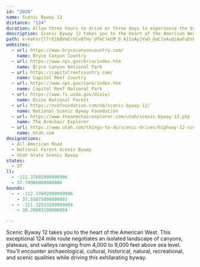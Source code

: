 ```yaml
---
id: "2020"
name: Scenic Byway 12
distance: "124"
duration: Allow three hours to drive or three days to experience the byway.
description: Scenic Byway 12 takes you to the heart of the American West. This exceptional 124-mile route negotiates an isolated landscape of canyons, plateaus, and valleys ranging from 4,000 to 9,000 feet above sea level. You'll encounter archaeological, cultural, historical, natural, recreational, and scenic qualities while driving this exhilarating byway.
path: k~keFxr{lTrE}bBVmErU{vBfHy`@TmC?eCM_D_A}IoAyJYaD_@aC[eAs@iAaFuDsBeCsAgCq@uBg@iCAaA@yBb@uCn@eBdFoIxB}EnBcHZsBLqAHgEGeBWuCq@mEAeBJgBR}@rBiHRwAJiBEmBOeAsAgFUyBNuJIqBi@uDEeA?gAHw@p@sCn@y@fAg@vIwAlCmBnAaB~@qCXsANeANcEl@iCx@sAhCcCt@kAr@eBlAsExBoEt@eBb@sBNqAx@wLz@eDfG}LlCmEvGiMlAkCjBsH|AuD`FaGnAwBh@{B^_DJ_HNcC\qB~A{Ex@wAfAkA|HkGx@oAvEoIxAmBnA_A`HuCbAw@bDsDtCuEb@cAx@{Ct@aH`Dmd@xBk^vJoxAbAaIbAkGjLil@f]ecBrA{ElAiDbFcM~C_GjV{^vFmJbDaH~AgE~B{HvAeGrAiIx@_Ij`@wnE~@gH|@cFnByI~^mlA`B{E|Lc[tCuKlCgGn@gCT_CBmBsAsHUsIcB{H}@cIq@kEgEaRMu@GqCNoBx@mCbBgChBqAvLmDbCMvBF|Ex@tBG`KeFhBe@jCBrIhBfBHz@QlB_AdKgKz@s@bAa@~@WrCMbEZ`GdArBM|Aq@bCgBhCwArAmAt@gAvDsJXaATqAHaBEyBYgBwBsGSmAGyAFmBR_Bl@mBh@eAdDsD`DsCxEmF|AmB|FoSfVip@rBmEtBwCfC{BfFqDxCmApLoClCc@vEMrKx@lb@jE|GLlyAe@nAa@lAu@vHkQh@y@dAy@hBaA~OeDdBq@pCeBx@{@dBgClAmDx@_E`Igs@~@oDhAsBrCkC|HoF`EqBbCa@rDKfH?nOXrDVdp@vGvEDxD[bB_@rDwA|BmAfFmEtLgL`Ae@pA[|JsAhUgB~^ZrQ^hAAtAQv@Q~Ao@hCkB|ByCbC{F~CsItKk[n@_CvBaLnGoo@jBwNtA_IbVmhA\cB`@uDA{DSkBi@kDeBsCkHkK_AkBmByF_@_Bs@oDo@aGUkIh@gbBcAsCm@cAy@g@u@YwHeBePoEezC}w@aHqBcBy@oDuCmAsAsA_CcZaq@gF{LwBmGa@mBSmBO}CCoDRyEx@aFzn@muBbCgMdLez@PeCE{Di@mCUm@_AsB}EyHi@mAo@eCaB{Je@_BcBaDmDaFiDsDsE{C}YkO}BaCiAkCc@uBo@cS_@wC_@gA{L_R{GqOqOy`@}AiDcCmDyAkAiBaAgGeC}GgDg@_@{@y@g@y@y@yBe@_CI_BBgCbDo\H{BCaCUwC_@oCi_@azAeB}KUwEFoDv@uOCyFi@uEiGcX_@gCaAuNa@eCYq@_AyAqD{CsCmBuBaA}AeAgGeFiDaCmCkAmD{Bu@y@q@}A[mAo@sA]W_B{@oA_@sF_AwAg@gIyDi@e@Ua@Eq@JuCS{@[a@}@SuAEy@d@cB~Ee@r@iM`DmGr@}RxAsEPeCQmEqAsCsAsb@g^w]kYgCkBgFyC{YuKqn@qT{BkBgBmBcCkEsHwQcA{BsA_CmqBigD}BgDcCmCcDmC_CwAgBm@exAma@qEkBsHeEcCaBuN}MyBqAcQoIyCsBcB}AyBoCaCeFaLyXcB_H}EsZ}Fa]sCiKcYwu@uNw^}C{LgAaHa@yEO{Id@cW_@{Jy@mNy@eH_AcEmCcJwDgJ_EaLc@sBc@sDBmFn@mEr@gChEaHr@_Ch@iHNkIIoEOcBcBkIyCyJgAgC{ByCcDyCqHyC{GyAoBu@aF_CeOkI}IsDkIaB}a@}VsCsCkAsB_@mAmEcTo@{DwC_OaJy\_@kBmA_[UyDo@uGi@eD_A{EyB_JaFgMu@uCkG_\u@_DgDiMgIoVi@kDb@yRWoNa@gKm@gFwHoVu@{CiBuQgC{Oe@{GEqBN}TY{F_@_CqEcNc@qB[_DSmZHgGRqATqAlA{ClIoNlDsG`LkVfI}Qb@qBJoB^elAVwCxAmDj@{@fGsGlCgDx@sAtBuEpAyDbD{LhBgIrBsHtCuJ|Pk^~Ow[vEoHtA}A|BgBnp@me@pMaLfHiHnEsFvByElAgDfZ_aA~CwGfd@qv@hIoM`DkGnCqHfEaSXmDDsGOmDSsAqAaGm@mBcAqBoA{Byv@yjAyu@qjA}EaLoB{FgDcMoB{M]aEUyG}EoyA_@qOi@{MS_IRmo@TuBZ_AjAyA~@m@|EcAhBy@t@aAlBmEhAkAxAU|@?hAXdB~@lAXx@Dz@KzJmBbAcAh@aAHa@CqAOwAgGa]u@_A}@Ku@R_Al@s@n@c@l@Or@RxEOzBcCxJ_@Ri@E_@[Wk@KsDOkAo@sBgAuAyRuQe@o@[{@CeAHmAd@sAlBmCNy@Ck@Ug@e@W{BMa@SOWsBuImAyDcEoJ}DgGaGkGyCoCeCkB{Y{Pys@ga@gHeEi@e@s@{Aq@sDg@aA{@y@aCwAk@m@Uy@C}AZcE|E{OHeBQgAiB{DgAqBoAaBgAQ{@@sAVcC`Ck@pAyAxFaDvJ_@h@u@ZqHkB}E{A_AFs@Vs@Ei@SoA{AYQ[Cc@PaC~CaARgGaA_McDeA_@kEwCe@u@oAoCc@g@u@]}Bg@eACgB\iAD_AWwGiGcBk@aGsAu@_@}@wAeAcAiDeCi@ScACgBVk@M_@[]{@a@oKOkBi@aB_@YqEmAeAe@gBkBi@Y}DaAmIkAwB_@YSq@m@m@qAU_AMqAFgBPgALeBMmA[y@cCgDmByAi@Wu@EiAJs@R_UlNm@l@wIhLiCpCwBdF{@vAy@n@kE`AkAd@}RrL}HpDcAViBFwA[iAgAcDwEu@m@yAs@_C]mAHqFlBuAr@aH~A}CjAoC~AaJdImBpB_B`AmBbAqLzD}AdAiG~G}AvC_@d@e@d@aCbAeAx@Y^_A|BY\wDXuAr@gBvAuBb@uEh@oB~@y@r@_E`GgFnI{CdGu@x@}Az@eBp@aMfD}EfCsC|BoP|Kmu@`i@}GjEkF~B}[jKcD|AyCdCwBhCeBdDoQ`_@uXhe@uA`ByB~AsBx@qCf@_h@lB}@IgH_C_AI_APYLaChCk@\sB~@s@Ae@Y_@g@_@yAYk@i@e@wDw@i@i@O]KgAN}An@sBbAyAdBoAx@eA`CgHrA_CdAkAvGiE`GmFXm@Je@HeB_@gBYc@kIcG_DmBgA_@sAJuElBaElByExCaBCoBg@}@k@a@a@Ys@s@eCyDgc@i@mEY_Ae@}@cAgAsFsBcByAs@{A]cBFkQG{o@G_AYy@y@y@_@KmAKkLByFcA}CS{JEgd@HcGRkc@lCgARsGlB}e@hPiCbAqHpFcDdAwEjAcC^{Jd@eBRia@nJcCDiAKkMgBiEEaBHoDh@id@tMgF|@{Hj@gJUsDa@cGqAqDgAo`@}NiCy@oASkj@iB{k@{Aw^s@_Cc@wGsCmB[iAD}U`CoBJc@Ey@_@UY]s@KaBNoA^u@b@_@x@YbCSnAo@jAcBf@qBTuHXeBn@sAtAqB`@oADqBY{C]sCg@_B}DuGgAkAuBeAoIeDgI{Bk@WcAaAe@y@c@gBo@yLS_By@uBiA_BmKuLwB{BiEmDcAiAi@y@i@sAoAiEwAqB{@u@sBw@iBMgEN_CYaAi@uAeBm@yAW}AqCeRKsA?gAJkArCgNv@eBlFiI~@mB^kB@yBKaAe@}AcCuGs@sAo@y@kEmCu@m@i@y@k@cBO{BJ}WEm@]gBkB}FWsB?aALgB~@sIHmAEkASqA_@aAm@aAuMaQe@aAO_ACeB`@gBjDeFh@aAX_AbAuHCkBUyAcFiQm@mCGeCJmKEcBO}@o@aCcDyHa@s@{AyAcQ{JyAeAe@s@i@wA_BoGg@aAo@k@k@]wCo@sBEeBRqA?uAMoAY}@y@o@mBe@}@gBkBeAc@qCe@i@SqAcAc@g@_@y@o@wBMmAA}FIwA}AgGe@{Dg@iBu@oAiAy@gHeC_Dg@sAyAyAwEwBwE_DgEo@eBg@gC}BcGuAkMcAkG{@uByA_Bko@uX{DoB_AQiAGu@Lg@PaPnLm@P_AFoACo@IsMqDeAm@_B_Bo@gAmBwEc@i@uAeAsASs@?y@R_CjAoBfBkDbEeBjA}Bx@mE\iBz@iAVoNYyA`@cEpBqIfB_ALcBAsCi@iAAyCr@sBv@{D`Dy@~@_@dAElAh@xDHbBChBOfBe@fBgCdEs@`C_@l@i@j@wGrE_A^{@JwPr@oI~BsNhC[?cAM}@_@sEmEsH_H}@o@i@SsBOsA\_Aj@oBfBy@lBm@dCYxBB|Dc@rDq@~KOp@S`@o@d@i@Ls@?y@[}BkBe@W_ASyAPwDtByB|Ae@r@}@`DU`@y@j@gBEcGm@oAa@_@YkEwF{@yAmD}HgDkIo@gAsBmBwDgBe@q@o@sB_@y@i@m@oA]iL{@eCmAy@Q_@@qA^iAdAoArBuBfEs@|@u@Zy@Jm@Gu@YaAeAmE{N{AmEgAgA_C}Ac@g@a@qAGy@FgCz@iM[_Bs@sAuAy@y@Mm@DeAf@cCzB}@RmADiDcAk@EsAHcAAmDk@mD{@cB_BaAgBm@sAk@cDcAyBy@cAs@k@}Ae@{ADc@Rs@j@kAxAs@tAsExLwBlCyAdAmAf@oAXcCLeAGmAk@[a@o@yAm@k@i@WmGy@sGmBaAA_DJ}DEe@Ky@m@}DwEy@[cACmBb@{QzGsDfAcANsNl@w@QeMsEwBM}FFy@Go@YwGuEcAWeADy@`@m@p@Qd@gBlI_DbIaC~Gk@x@YN_A\sAKsCgByAGs@Li@^uAdB]T_Dp@qDd@yADyFiAmBGyAZyBvAcAZqDGu@Do@PqJfGmBLsCg@uAL{JhHmFpCs@j@eHzLg@lBs@`He@fAc@r@YV}Ap@iFl@w@R{@d@gKzIgB~@k@LoHj@cAl@oCxCcAr@iAd@[JiA?iAQyAg@mAKy@LcAr@yGrIwCnC_B^uGOeAXcGzEyA~AwCfE_BdAsAr@_AXcCFgBE{A]mCqA_NsHoAk@yA[_AEaBJ{QbFiBDw@GgGgBiGw@o@_@qDuDoBeAoNgDuIeDeEy@qFBaMr@mD`@iCj@m@@eAMs`@oQuAaA}GmHcBsAgA_@uAMiACo@LgBr@kA|@wW~UcCjDo@dBm@rCYlBElFx@d[EzAo@bD}@~A}HhJyBxCgB~CeM|XgLr]mBlEoS~^oAdBqCdCsCz@iCDgCKiHJgEm@_B?eY|DgLjDyCd@}BScXsKuCu@yBc@_GYaFg@w[qGiBGmBVsS`EuBr@kBlAaSh^mDtFyMpPuOrS_BzCkDxHq@rC}AnK[xAcArC_AjBi@l@i@L}DBwBKiYeE}@Be@LiC~AoOhLiBrBeJbNiAvAu@l@cBz@eGhB_EN
websites:
  - url: https://www.brycecanyoncountry.com/
    name: Bryce Canyon Country
  - url: https://www.nps.gov/brca/index.htm
    name: Bryce Canyon National Park
  - url: https://capitolreefcountry.com/
    name: Capitol Reef Country
  - url: https://www.nps.gov/care/index.htm
    name: Capitol Reef National Park
  - url: https://www.fs.usda.gov/dixie/
    name: Dixie National Forest
  - url: https://nsbfoundation.com/nb/scenic-byway-12/
    name: National Scenic Byway Foundation
  - url: https://www.thearmchairexplorer.com/utah/scenic-byway-12.php
    name: The Armchair Explorer
  - url: https://www.utah.com/things-to-do/scenic-drives/highway-12-scenic-byway/
    name: Utah.com
designations:
  - All-American Road
  - National Forest Scenic Byway
  - Utah State Scenic Byway
states:
  - UT
ll:
  - -112.37692999999996
  - 37.74966000000006
bounds:
  - - -112.37692999999996
    - 37.55875000000003
  - - -111.32533299999994
    - 38.29893100000004

---
```


Scenic Byway 12 takes you to the heart of the American West. This exceptional 124 mile route negotiates an isolated landscape of canyons, plateaus, and valleys ranging from 4,000 to 9,000 feet above sea level. You'll encounter archaeological, cultural, historical, natural, recreational, and scenic qualities while driving this exhilarating byway.
